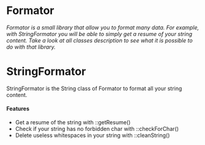 # Formator

*Formator is a small library that allow you to format many data.
For example, with StringFormator you will be able to simply get a resume of your string content.
Take a look at all classes description to see what it is possible to do with that library.*

# StringFormator

StringFormator is the String class of Formator to format all your string content.

#### Features

- Get a resume of the string with ::getResume()
- Check if your string has no forbidden char with ::checkForChar()
- Delete useless whitespaces in your string with ::cleanString()
